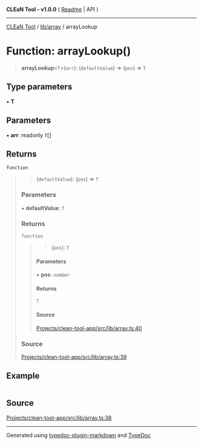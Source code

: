 **CLEaN Tool - v1.0.0** ( [Readme](../../../README.md) \| API )

***

[CLEaN Tool](../../../modules.md) / [lib/array](../README.md) / arrayLookup

# Function: arrayLookup()

> **arrayLookup**\<`T`\>(`arr`): (`defaultValue`) => (`pos`) => `T`

## Type parameters

▪ **T**

## Parameters

▪ **arr**: readonly `T`[]

## Returns

`function`

> > (`defaultValue`): (`pos`) => `T`
>
> ### Parameters
>
> ▪ **defaultValue**: `T`
>
> ### Returns
>
> `function`
>
> > > (`pos`): `T`
> >
> > #### Parameters
> >
> > ▪ **pos**: `number`
> >
> > #### Returns
> >
> > `T`
> >
> > #### Source
> >
> > [Projects/clean-tool-app/src/lib/array.ts:40](https://github.com/yuckyh/clean-tool-app/)
> >
>
> ### Source
>
> [Projects/clean-tool-app/src/lib/array.ts:39](https://github.com/yuckyh/clean-tool-app/)
>

## Example

```ts

```

## Source

[Projects/clean-tool-app/src/lib/array.ts:38](https://github.com/yuckyh/clean-tool-app/)

***

Generated using [typedoc-plugin-markdown](https://www.npmjs.com/package/typedoc-plugin-markdown) and [TypeDoc](https://typedoc.org/)
